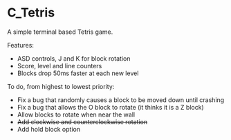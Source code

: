 # C_Tetris
A simple terminal based Tetris game.

Features:
  * ASD controls, J and K for block rotation
  * Score, level and line counters
  * Blocks drop 50ms faster at each new level
  
To do, from highest to lowest priority:
  * Fix a bug that randomly causes a block to be moved down until crashing
  * Fix a bug that allows the O block to rotate (it thinks it is a Z block)
  * Allow blocks to rotate when near the wall
  * ~~Add clockwise and counterclockwise rotation~~
  * Add hold block option
